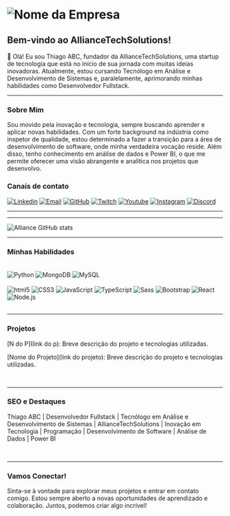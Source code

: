 # ![Nome da Empresa](https://media.licdn.com/dms/image/D4D16AQENWK0rcelzwg/profile-displaybackgroundimage-shrink_350_1400/0/1716386048682?e=1726704000&v=beta&t=4xios4qFJPQ_j53ewEpHBgidliUr97qyXoSheC0U-ko) <!-- Insira o link da imagem da sua empresa aqui -->

## Bem-vindo ao AllianceTechSolutions! 
👋 Olá! Eu sou Thiago ABC, fundador da AllianceTechSolutions, uma startup de tecnologia que está no início de sua jornada com muitas ideias inovadoras. Atualmente, estou cursando Tecnólogo em Análise e Desenvolvimento de Sistemas e, paralelamente, aprimorando minhas habilidades como Desenvolvedor Fullstack.
<hr>

### Sobre Mim

Sou movido pela inovação e tecnologia, sempre buscando aprender e aplicar novas habilidades. Com um forte background na indústria como inspetor de qualidade, estou determinado a fazer a transição para a área de desenvolvimento de software, onde minha verdadeira vocação reside. Além disso, tenho conhecimento em análise de dados e Power BI, o que me permite oferecer uma visão abrangente e analítica nos projetos que desenvolvo.

### Canais de contato


[![Linkedin](https://img.shields.io/badge/LinkedIn-0077B5?style=for-the-badge&logo=linkedin&logoColor=white)](www.linkedin.com/in/thiago-borges-)
[![Email](https://img.shields.io/badge/Gmail-D14836?style=for-the-badge&logo=gmail&logoColor=white)](mailto:SEU_EMAIL)
[![GitHub](https://img.shields.io/badge/GitHub-100000?style=for-the-badge&logo=github&logoColor=white)](URL_DO_GITHUB)
[![Twitch](https://img.shields.io/badge/Twitch-9146FF?style=for-the-badge&logo=twitch&logoColor=white)](https://AllianceTechSolutions)
[![Youtube](https://img.shields.io/badge/YouTube-FF0000?style=for-the-badge&logo=youtube&logoColor=white)](https://AllianceTechSolutions)
[![Instagram](https://img.shields.io/badge/Instagram-E4405F?style=for-the-badge&logo=instagram&logoColor=white)](https://AllianceTechSolutions)
[![Discord](https://img.shields.io/badge/Discord-7289DA?style=for-the-badge&logo=discord&logoColor=white)](https://AllianceTechSolutions)
<hr>
<hr>

![Alliance GitHub stats](https://github-readme-stats.vercel.app/api?username=AllianceTechSolutions&show_icons=true&theme=onedark)

<hr>

### Minhas Habilidades

<div style="display: inline_block"><br/>
<img align="center" alt="Python" src="https://img.shields.io/badge/Python-14354C?style=for-the-badge&logo=python&logoColor=white"/>
<img align="center" alt="MongoDB" src="https://img.shields.io/badge/MongoDB-4EA94B?style=for-the-badge&logo=mongodb&logoColor=white"/>
<img align="center" alt="MySQL" src="https://img.shields.io/badge/MySQL-00000F?style=for-the-badge&logo=mysql&logoColor=white"/>
  <br/><br/>
<img align="center" alt="html5" src="https://img.shields.io/badge/HTML5-E34F26?style=for-the-badge&logo=html5&logoColor=white"/>
<img align="center" alt="CSS3" src="https://img.shields.io/badge/CSS3-1572B6?style=for-the-badge&logo=css3&logoColor=white"/>
<img align="center" alt="JavaScript" src="https://img.shields.io/badge/JavaScript-F7DF1E?style=for-the-badge&logo=javascript&logoColor=black"/>
<img align="center" alt="TypeScript" src="https://img.shields.io/badge/TypeScript-007ACC?style=for-the-badge&logo=typescript&logoColor=white"/>
<img align="center" alt="Sass" src="https://img.shields.io/badge/Sass-CC6699?style=for-the-badge&logo=sass&logoColor=white"/>
<img align="center" alt="Bootstrap" src="https://img.shields.io/badge/Bootstrap-563D7C?style=for-the-badge&logo=bootstrap&logoColor=white"/>
<img align="center" alt="React" src="https://img.shields.io/badge/React-20232A?style=for-the-badge&logo=react&logoColor=61DAFB"/>
<img align="center" alt="Node.js" src="https://img.shields.io/badge/Node.js-43853D?style=for-the-badge&logo=node.js&logoColor=white"/>

</div><br>

<hr>

### Projetos 

[N do P](link do p): Breve descrição do projeto e tecnologias utilizadas.

[Nome do Projeto](link do projeto): Breve descrição do projeto e tecnologias utilizadas.

<br><hr>

### SEO e Destaques

Thiago ABC | Desenvolvedor Fullstack | Tecnólogo em Análise e Desenvolvimento de Sistemas | AllianceTechSolutions | Inovação em Tecnologia | Programação | Desenvolvimento de Software | Análise de Dados | Power BI

<br><hr>

### Vamos Conectar!

Sinta-se à vontade para explorar meus projetos e entrar em contato comigo. Estou sempre aberto a novas oportunidades de aprendizado e colaboração. Juntos, podemos criar algo incrível!
